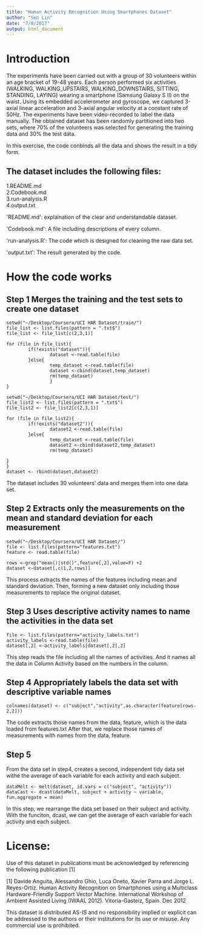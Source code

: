 ```yaml
---
title: "Human Activity Recognition Using Smartphones Dataset"
author: "Sen Lin"
date: "7/8/2017"
output: html_document
---
```



# Introduction
The experiments have been carried out with a group of 30 volunteers within an age bracket of 19-48 years. Each person performed six activities (WALKING, WALKING_UPSTAIRS, WALKING_DOWNSTAIRS, SITTING, STANDING, LAYING) wearing a smartphone (Samsung Galaxy S II) on the waist. Using its embedded accelerometer and gyroscope, we captured 3-axial linear acceleration and 3-axial angular velocity at a constant rate of 50Hz. The experiments have been video-recorded to label the data manually. The obtained dataset has been randomly partitioned into two sets, where 70% of the volunteers was selected for generating the training data and 30% the test data. 

In this exercise, the code conbinds all the data and shows the result in a tidy form.

The dataset includes the following files:
----------------------------------------
1.README.md       
2.Codebook.md     
3.run-analysis.R  
4.output.txt      

'README.md': explaination of the clear and understandable dataset.  

'Codebook.md': A file including descriptions of every column.

'run-analysis.R': The code which is designed for cleaning the raw data set.

'output.txt': The result generated by the code. 

# How the code works
## Step 1 Merges the training and the test sets to create one dataset

```{}
setwd("~/Desktop/Coursera/UCI HAR Dataset/train/")
file_list <- list.files(pattern = ".txt$")
file_list <- file_list[c(2,3,1)]

for (file in file_list){
        if(!exists("dataset")){
                dataset <-read.table(file)
        }else{
                temp_dataset <-read.table(file)
                dataset <-cbind(dataset,temp_dataset)
                rm(temp_dataset)
                }
}

setwd("~/Desktop/Coursera/UCI HAR Dataset/test/")
file_list2 <- list.files(pattern = ".txt$")
file_list2 <- file_list2[c(2,3,1)]

for (file in file_list2){
        if(!exists("dataset2")){
                dataset2 <-read.table(file)
        }else{
                temp_dataset <-read.table(file)
                dataset2 <-cbind(dataset2,temp_dataset)
                rm(temp_dataset)

}
}
dataset <- rbind(dataset,dataset2)
```

The dataset includes 30 volunteers' data and merges them into one data set.

## Step 2 Extracts only the measurements on the mean and standard deviation for each measurement

```{}
setwd("~/Desktop/Coursera/UCI HAR Dataset/")
file <- list.files(pattern="features.txt")
feature <- read.table(file)

rows <-grep("mean()|std()",feature[,2],value=F) +2
dataset <-dataset[,c(1,2,rows)] 
```

This process extracts the names of the features including mean and standard deviation.
Then, forming a new dataset only including those measurements to replace the original dataset.


## Step 3 Uses descriptive activity names to name the activities in the data set

```{}
file <- list.files(pattern="activity_labels.txt")
activity_labels <-read.table(file)
dataset[,2] <-activity_labels[dataset[,2],2]
```

This step reads the file including all the names of activities. And it names all the data in Column Activity based on the numbers in the column.

## Step 4 Appropriately labels the data set with descriptive variable names

```{}
colnames(dataset) <- c("subject","activity",as.character(feature[rows-2,2]))
```

The code extracts those names from the data, feature, which is the data loaded from features.txt
After that, we replace those names of measurements with names from the data, feature.

## Step 5 
From the data set in step4, creates a second, independent tidy data set withe the average
of each variable for each activity and each subject.

```{}
dataMelt <- melt(dataset, id.vars = c("subject", "activity"))
dataCast <- dcast(dataMelt, subject + activity ~ variable, fun.aggregate = mean)
```

In this step, we rearrange the data set based on their subject and activity.
With the funciton, dcast, we can get the average of each variable for each activity and each subject.







License:
========
Use of this dataset in publications must be acknowledged by referencing the following publication [1] 

[1] Davide Anguita, Alessandro Ghio, Luca Oneto, Xavier Parra and Jorge L. Reyes-Ortiz. Human Activity Recognition on Smartphones using a Multiclass Hardware-Friendly Support Vector Machine. International Workshop of Ambient Assisted Living (IWAAL 2012). Vitoria-Gasteiz, Spain. Dec 2012

This dataset is distributed AS-IS and no responsibility implied or explicit can be addressed to the authors or their institutions for its use or misuse. Any commercial use is prohibited.
